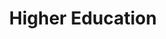 ---
title: Higher Education
slug: higher-education
taxonomy:
	tag: industry
content:
    items:
        '@taxonomy.industry': higher-education
    order:
        by: date
        dir: desc
---